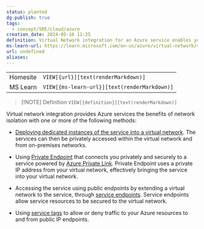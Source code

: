 ```yaml
---
status: planted
dg-publish: true
tags:
  - concept/SRE/cloud/azure
creation_date: 2024-05-16 11:25
definition: Virtual Network integration for an Azure service enables you to lock down access to the service to only your virtual network infrastructure.
ms-learn-url: https://learn.microsoft.com/en-us/azure/virtual-network/vnet-integration-for-azure-services
url: undefined
aliases:
---
```


|          |                                              |
| -------- | -------------------------------------------- |
| Homesite | `VIEW[{url}][text(renderMarkdown)]`          |
| MS Learn | `VIEW[{ms-learn-url}][text(renderMarkdown)]` |

> [!NOTE] Definition
> `VIEW[{definition}][text(renderMarkdown)]`

Virtual network integration provides Azure services the benefits of network isolation with one or more of the following methods:

- [Deploying dedicated instances of the service into a virtual network](https://learn.microsoft.com/en-us/azure/virtual-network/virtual-network-for-azure-services). The services can then be privately accessed within the virtual network and from on-premises networks.
    
- Using [Private Endpoint](https://learn.microsoft.com/en-us/azure/private-link/private-endpoint-overview) that connects you privately and securely to a service powered by [Azure Private Link](https://learn.microsoft.com/en-us/azure/private-link/private-link-overview). Private Endpoint uses a private IP address from your virtual network, effectively bringing the service into your virtual network.
    
- Accessing the service using public endpoints by extending a virtual network to the service, through [service endpoints](https://learn.microsoft.com/en-us/azure/virtual-network/virtual-network-service-endpoints-overview). Service endpoints allow service resources to be secured to the virtual network.
    
- Using [service tags](https://learn.microsoft.com/en-us/azure/virtual-network/service-tags-overview) to allow or deny traffic to your Azure resources to and from public IP endpoints.